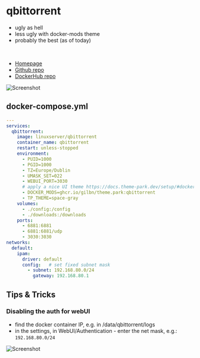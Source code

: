 # qbittorrent
- ugly as hell
- less ugly with docker-mods theme
- probably the best (as of today)

<br>

- [Homepage](https://www.qbittorrent.org/)
- [Github repo](https://github.com/qbittorrent/qBittorrent)
- [DockerHub repo](https://hub.docker.com/r/linuxserver/qbittorrent)

![Screenshot](qbit.png)


## docker-compose.yml
```yml
---
services:
  qbittorrent:
    image: linuxserver/qbittorrent
    container_name: qbittorrent
    restart: unless-stopped
    environment:
      - PUID=1000
      - PGID=1000
      - TZ=Europe/Dublin
      - UMASK_SET=022
      - WEBUI_PORT=3030
	  # apply a nice UI theme https://docs.theme-park.dev/setup/#docker-mods
      - DOCKER_MODS=ghcr.io/gilbn/theme.park:qbittorrent
      - TP_THEME=space-gray
    volumes:
      - ./config:/config
      - ./downloads:/downloads
    ports:
      - 6881:6881
      - 6881:6881/udp
      - 3030:3030
networks:
  default:
    ipam:
      driver: default
      config:   # set fixed subnet mask
        - subnet: 192.168.80.0/24
          gateway: 192.168.80.1
```


## Tips & Tricks

### Disabling the auth for webUI
- find the docker container IP, e.g. in /data/qbittorrent/logs
- in the settings, in WebUI/Authentication - enter the net mask, e.g.: `192.168.80.0/24`

![Screenshot](qbit-settings.png)
